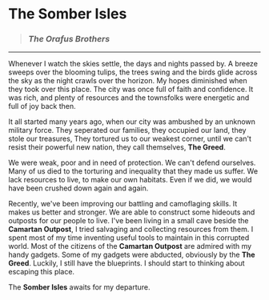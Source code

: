 **The Somber Isles** 
==================
> ### *The Orafus Brothers*
----------------------------

 Whenever I watch the skies settle, the days and nights passed by. A breeze sweeps over the blooming tulips, the trees swing and the birds glide across the sky as the night crawls over the horizon. My hopes diminished when they took over this place. The city was once full of faith and confidence. It was rich, and plenty of resources and the townsfolks were energetic and full of joy back then. 

It all started many years ago, when our city was ambushed by an unknown military force. They seperated our families, they occupied our land, they stole our treasures, They tortured us to our weakest corner, until we can't resist their powerful new nation, they call themselves, **The Greed**.

We were weak, poor and in need of protection. We can't defend ourselves. Many of us died to the torturing and inequality that they made us suffer. We lack resources to live, to make our own habitats. Even if we did, we would have been crushed down again and again.

Recently, we've been improving our battling and camoflaging skills. It makes us better and stronger. We are able to construct some hideouts and outposts for our people to live. I've been living in a small cave beside the **Camartan Outpost**, I tried salvaging and collecting resources from them. I spent most of my time inventing useful tools to maintain in this corrupted world. Most of the citizens of the **Camartan Outpost** are admired with my handy gadgets.
Some of my gadgets were abducted, obviously by the **The Greed**. Luckily, I still have the blueprints. I should start to thinking about escaping this place. 

The **Somber Isles** awaits for my departure.

